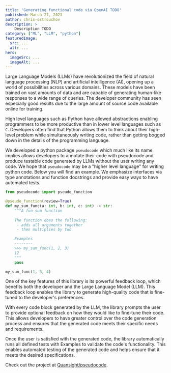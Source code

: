 ```yaml
---
title: 'Generating functional code via OpenAI TODO'
published: March 27, 2023
author: chris-ostrouchov
description: >
    Description TODO
category: ["ML", "LLM", "python"]
featuredImage:
  src: ...
  alt: ...
hero:
  imageSrc: ...
  imageAlt: ...
---
```


<base target="_blank" />

Large Language Models (LLMs) have revolutionized the field of natural
language processing (NLP) and artificial intelligence (AI), opening up
a world of possibilities across various domains. These models have
been trained on vast amounts of data and are capable of generating
human-like responses to a wide range of queries. The developer
community has seen especially good results due to the large amount of
source code available online for training.

High level languages such as Python have allowed abstractions enabling
programmers to be more productive than in lower level languages such
as `C`. Developers often find that Python allows them to think about
their high-level problem while simultaneously writing code, rather
than getting bogged down in the details of the programming language.

We developed a python package `pseudocode` which much like its name
implies allows developers to annotate their code with pseudocode and
produce testable code generated by LLMs without the user writing any
code. We hope that `pseudocode` may be a "higher level language" for
writing python code. Below you will find an example. We emphasize
interfaces via type annotations and function docstrings and provide
easy ways to have automated tests.

```python
from pseudocode import pseudo_function

@pseudo_function(review=True)
def my_sum_func(a: int, b: int, c: int) -> str:
    """A fun sum function 
    
    The function does the following:
     - adds all arguments together 
     - then multiplies by two

    Examples
    --------
    >>> my_sum_func(1, 2, 3)
    12
    """
    pass

my_sum_func(1, 3, 4)
```

One of the key features of this library is its powerful feedback loop,
which benefits both the developer and the Large Language Model
(LLM). This feedback loop enables the library to generate high-quality
code that is fine-tuned to the developer's preferences. 

With every code block generated by the LLM, the library prompts the
user to provide optional feedback on how they would like to fine-tune
their code. This allows developers to have greater control over the
code generation process and ensures that the generated code meets
their specific needs and requirements.

Once the user is satisfied with the generated code, the library
automatically runs all defined tests with Examples to validate the
code's functionality. This enables automated testing of the generated
code and helps ensure that it meets the desired specifications.

<script async id="asciicast-571026" src="https://asciinema.org/a/571026.js"></script>

Check out the project at [Quansight/pseudocode](https://github.com/quansight/pseudocode).
